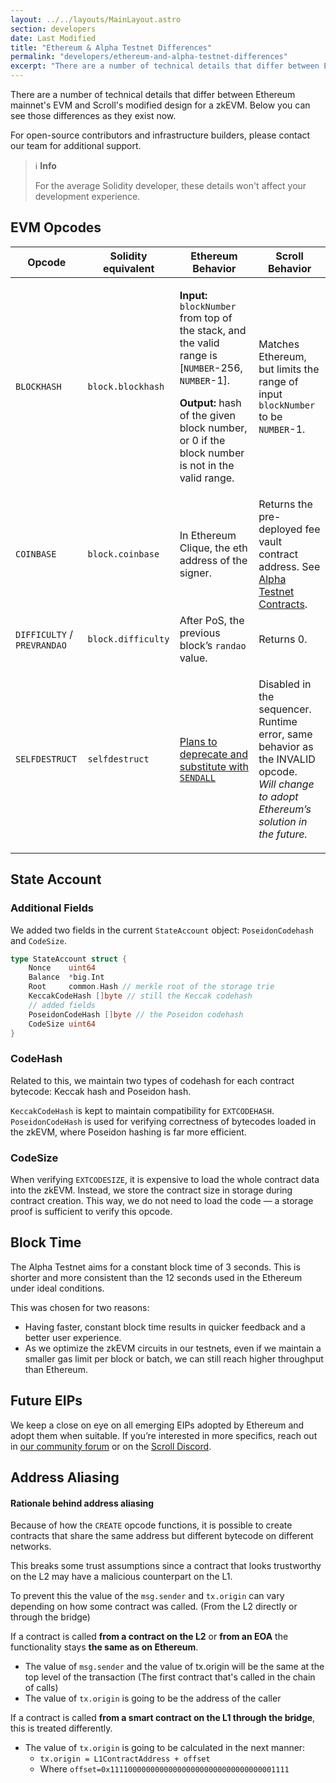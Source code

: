 ```yaml
---
layout: ../../layouts/MainLayout.astro
section: developers
date: Last Modified
title: "Ethereum & Alpha Testnet Differences"
permalink: "developers/ethereum-and-alpha-testnet-differences"
excerpt: "There are a number of technical details that differ between Ethereum mainnet's EVM and Scroll's modified design for a zkEVM. Below you can see those differences as they exist now."
---
```


There are a number of technical details that differ between Ethereum mainnet's EVM and Scroll's modified design for a zkEVM. Below you can see those differences as they exist now.

For open-source contributors and infrastructure builders, please contact our team for additional support.

> ℹ️ **Info**
>
> For the average Solidity developer, these details won't affect your development experience.

## EVM Opcodes

| Opcode                      | Solidity equivalent | Ethereum Behavior                                                                                                                                                                                                                                                          | Scroll Behavior                                                                                                                                           |
| --------------------------- | ------------------- | -------------------------------------------------------------------------------------------------------------------------------------------------------------------------------------------------------------------------------------------------------------------------- | --------------------------------------------------------------------------------------------------------------------------------------------------------- |
| `BLOCKHASH`                 | `block.blockhash`   | <p><strong>Input:</strong> <code>blockNumber</code> from top of the stack, and the valid range is [<code>NUMBER</code>-256, <code>NUMBER</code>-1].</p><p><strong>Output:</strong> hash of the given block number, or 0 if the block number is not in the valid range.</p> | Matches Ethereum, but limits the range of input `blockNumber` to be `NUMBER`-1.                                                                           |
| `COINBASE`                  | `block.coinbase`    | In Ethereum Clique, the eth address of the signer.                                                                                                                                                                                                                         | Returns the pre-deployed fee vault contract address. See [Alpha Testnet Contracts](alpha-testnet-contracts.md).                                           |
| `DIFFICULTY` / `PREVRANDAO` | `block.difficulty`  | After PoS, the previous block’s `randao` value.                                                                                                                                                                                                                            | Returns 0.                                                                                                                                                |
| `SELFDESTRUCT`              | `selfdestruct`      | [Plans to deprecate and substitute with `SENDALL`](https://eips.ethereum.org/EIPS/eip-4758)                                                                                                                                                                                | <p>Disabled in the sequencer. Runtime error, same behavior as the INVALID opcode.<br><em>Will change to adopt Ethereum’s solution in the future.</em></p> |

## State Account

### **Additional Fields**

We added two fields in the current `StateAccount` object: `PoseidonCodehash` and `CodeSize`.

```go
type StateAccount struct {
	Nonce    uint64
	Balance  *big.Int
	Root     common.Hash // merkle root of the storage trie
	KeccakCodeHash []byte // still the Keccak codehash
	// added fields
	PoseidonCodeHash []byte // the Poseidon codehash
	CodeSize uint64
}
```

### **CodeHash**

Related to this, we maintain two types of codehash for each contract bytecode: Keccak hash and Poseidon hash.

`KeccakCodeHash` is kept to maintain compatibility for `EXTCODEHASH`. `PoseidonCodeHash` is used for verifying correctness of bytecodes loaded in the zkEVM, where Poseidon hashing is far more efficient.

### CodeSize

When verifying `EXTCODESIZE`, it is expensive to load the whole contract data into the zkEVM. Instead, we store the contract size in storage during contract creation. This way, we do not need to load the code — a storage proof is sufficient to verify this opcode.

## Block Time

The Alpha Testnet aims for a constant block time of 3 seconds. This is shorter and more consistent than the 12 seconds used in the Ethereum under ideal conditions.

This was chosen for two reasons:

- Having faster, constant block time results in quicker feedback and a better user experience.
- As we optimize the zkEVM circuits in our testnets, even if we maintain a smaller gas limit per block or batch, we can still reach higher throughput than Ethereum.

## Future EIPs

We keep a close on eye on all emerging EIPs adopted by Ethereum and adopt them when suitable. If you’re interested in more specifics, reach out in [our community forum](https://community.scroll.io) or on the [Scroll Discord](https://discord.gg/scroll).

## Address Aliasing

#### Rationale behind address aliasing

Because of how the `CREATE` opcode functions, it is possible to create contracts that share the same address but different bytecode on different networks.

This breaks some trust assumptions since a contract that looks trustworthy on the L2 may have a malicious counterpart on the L1.&#x20;

To prevent this the value of the `msg.sender` and `tx.origin` can vary depending on how some contract was called. (From the L2 directly or through the bridge)

If a contract is called **from a contract on the L2** or **from an EOA** the functionality stays **the same as on Ethereum**.

- The value of `msg.sender` and the value of tx.origin will be the same at the top level of the transaction (The first contract that's called in the chain of calls)
- The value of `tx.origin` is going to be the address of the caller

If a contract is called **from a smart contract on the L1 through the bridge**, this is treated differently.

- The value of `tx.origin` is going to be calculated in the next manner:&#x20;
  - `tx.origin = L1ContractAddress + offset`
  - Where `offset=0x1111000000000000000000000000000000001111`
